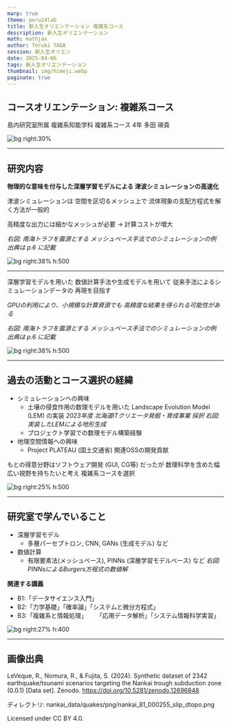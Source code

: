 ```yaml
---
marp: true
theme: peru24lab
title: 新入生オリエンテーション 複雑系コース
description: 新入生オリエンテーション
math: mathjax
author: Teruki TADA
session: 新入生オリエン
date: 2025-04-06
tags: 新入生オリエンテーション
thumbnail: img/himeji.webp
paginate: true
---
```


## コースオリエンテーション: 複雑系コース

島内研究室所属
複雑系知能学科 複雑系コース 4年
多田 瑛貴

![bg right:30%](img/himeji.webp)

---

## 研究内容

**物理的な意味を付与した深層学習モデルによる
津波シミュレーションの高速化**

津波シミュレーションは
空間を区切るメッシュ上で
流体現象の支配方程式を解く方法が一般的

高精度な出力には細かなメッシュが必要
→ 計算コストが増大

*右図: 南海トラフを震源とする
メッシュベース手法でのシミュレーションの例
出典は p.6 に記載*

![bg right:38% h:500](img/nankai_81_000255_slip_dtopo.webp)

---

深層学習モデルを用いた
数値計算手法や生成モデルを用いて
従来手法によるシミュレーションデータの
再現を目指す

*GPUの利用により、小規模な計算資源でも
高精度な結果を得られる可能性がある*

*右図: 南海トラフを震源とする
メッシュベース手法でのシミュレーションの例
出典は p.6 に記載*

![bg right:38% h:500](img/nankai_81_000255_slip_dtopo.webp)

---

## 過去の活動とコース選択の経緯

- シミュレーションへの興味
    - 土壌の侵食作用の数理モデルを用いた
    Landscape Evolution Model (LEM) の実装
  *2023年度 北海道ITクリエータ発掘・育成事業 採択*
  *右図: 実装したLEMによる地形生成*
  - プロジェクト学習での数理モデル構築経験
- 地理空間情報への興味
  - Project PLATEAU (国土交通省) 関連OSSの開発貢献

もとの得意分野はソフトウェア開発 (GUI, CG等) だったが
数理科学を含めた幅広い視野を持ちたいと考え
複雑系コースを選択

![bg right:25% h:500](img/terrain.webp)


---

## 研究室で学んでいること

- 深層学習モデル
  - 多層パーセプトロン, CNN, GANs (生成モデル) など
- 数値計算
  - 有限要素法(メッシュベース),
  PINNs (深層学習モデルベース) など
  *右図: PINNsによるBurgers方程式の数値解*

**関連する講義**
- B1:「データサイエンス入門」
- B2:「力学基礎」「確率論」「システムと微分方程式」
- B3:「複雑系と情報処理」
&emsp; 「応用データ解析」「システム情報科学実習」

![bg right:27% h:400](img/burgers.webp)

---

## 画像出典

LeVeque, R., Nomura, R., & Fujita, S. (2024). Synthetic dataset of 2342 earthquake/tsunami scenarios targeting the Nankai trough subduction zone (0.0.1) [Data set]. Zenodo. https://doi.org/10.5281/zenodo.12696848

ディレクトリ: nankai_data/quakes/png/nankai_81_000255_slip_dtopo.png

Licensed under CC BY 4.0.